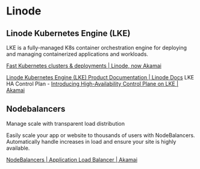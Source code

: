 # Linode

## Linode Kubernetes Engine (LKE)

LKE is a fully-managed K8s container orchestration engine for deploying and managing containerized applications and workloads.

[Fast Kubernetes clusters & deployments | Linode, now Akamai](https://www.linode.com/products/kubernetes/)

[Linode Kubernetes Engine (LKE) Product Documentation | Linode Docs](https://www.linode.com/docs/products/compute/kubernetes/)
LKE HA Control Plan - [Introducing High-Availability Control Plane on LKE | Akamai](https://www.linode.com/blog/kubernetes/introducing-high-availability-control-plane-on-lke/)

## Nodebalancers

Manage scale with transparent load distribution

Easily scale your app or website to thousands of users with NodeBalancers. Automatically handle increases in load and ensure your site is highly available.

[NodeBalancers | Application Load Balancer | Akamai](https://www.linode.com/products/nodebalancers/)
